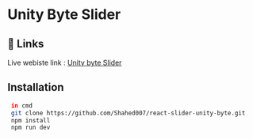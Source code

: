 # Unity Byte Slider

## 🔗 Links
Live webiste link :
[Unity byte Slider](https://elegant-crumble-200796.netlify.app)


## Installation


```bash
 in cmd
 git clone https://github.com/Shahed007/react-slider-unity-byte.git
 npm install 
 npm run dev
```
